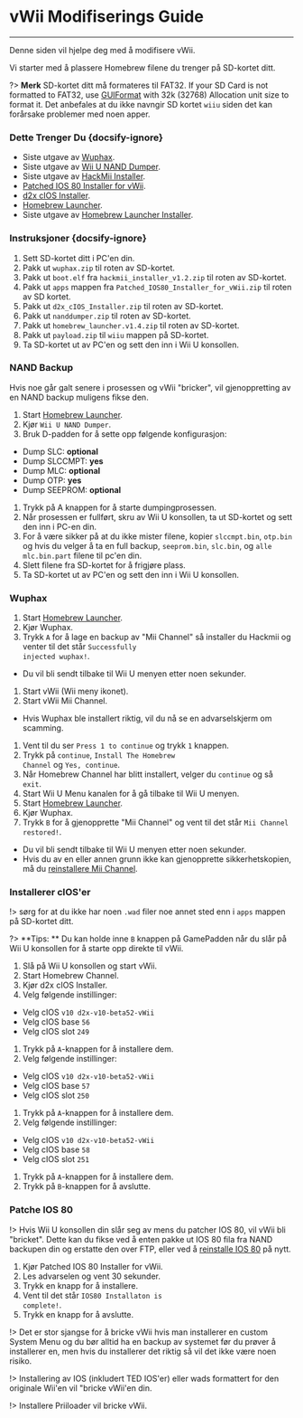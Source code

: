 # vWii Modifiserings Guide
---
Denne siden vil hjelpe deg med å modifisere vWii.

Vi starter med å plassere Homebrew filene du trenger på SD-kortet ditt.

?> **Merk** SD-kortet ditt må formateres til FAT32. If your SD Card is not formatted to FAT32, use [GUIFormat](https://web.archive.org/web/20200930150014/http://www.ridgecrop.demon.co.uk/guiformat.exe) with 32k (32768) Allocation unit size to format it. Det anbefales at du ikke navngir SD kortet `wiiu` siden det kan forårsake problemer med noen apper.

### Dette Trenger Du {docsify-ignore}

- Siste utgave av [Wuphax](http://wiiubru.com/appstore/zips/wuphax.zip).
- Siste utgave av [Wii U NAND Dumper](https://github.com/koolkdev/wiiu-nanddumper/releases/latest).
- Siste utgave av [HackMii Installer](https://bootmii.org/download/).
- <a href="docs/files/Patched_IOS80_Installer_for_vWii.zip" download>Patched IOS 80 Installer for vWii</a>.
- <a href ="docs/files/d2x_cIOS_Installer.zip" download>d2x cIOS Installer</a>.
- [Homebrew Launcher](https://github.com/dimok789/homebrew_launcher/releases/download/1.4/homebrew_launcher.v1.4.zip).
- Siste utgave av [Homebrew Launcher Installer](https://github.com/wiiu-env/homebrew_launcher_installer/releases/download/v1.4/payload.zip).

### Instruksjoner {docsify-ignore}

1. Sett SD-kortet ditt i PC'en din.
1. Pakk ut `wuphax.zip` til roten av SD-kortet.
1. Pakk ut `boot.elf` fra <code>hackmii_<wbr>installer_<wbr>v1.2<wbr>.zip</code> til roten av SD-kortet.
1. Pakk ut `apps` mappen fra <code>Patched_<wbr>IOS80_<wbr>Installer_<wbr>for_<wbr>vWii<wbr>.zip</code> til roten av SD kortet.
1. Pakk ut <code>d2x_<wbr>cIOS_<wbr>Installer<wbr>.zip</code> til roten av SD-kortet.
1. Pakk ut `nanddumper.zip` til roten av SD-kortet.
1. Pakk ut <code>homebrew_<wbr>launcher.<wbr>v1.4.zip</code> til roten av SD-kortet.
1. Pakk ut `payload.zip` til `wiiu` mappen på SD-kortet.
1. Ta SD-kortet ut av PC'en og sett den inn i Wii U konsollen.

### NAND Backup

Hvis noe går galt senere i prosessen og vWii "bricker", vil gjenoppretting av en NAND backup muligens fikse den.

1. Start [Homebrew Launcher](vwii/browser-exploit).
1. Kjør `Wii U NAND Dumper`.
1. Bruk D-padden for å sette opp følgende konfigurasjon:
 - Dump SLC: **optional**
 - Dump SLCCMPT: **yes**
 - Dump MLC: **optional**
 - Dump OTP: **yes**
 - Dump SEEPROM: **optional**
1. Trykk på A knappen for å starte dumpingprosessen.
1. Når prosessen er fullført, skru av Wii U konsollen, ta ut SD-kortet og sett den inn i PC-en din.
1. For å være sikker på at du ikke mister filene, kopier `slccmpt.bin`, `otp.bin` og hvis du velger å ta en full backup, `seeprom.bin`, `slc.bin`, og `alle mlc.bin.part` filene til pc'en din.
1. Slett filene fra SD-kortet for å frigjøre plass.
1. Ta SD-kortet ut av PC'en og sett den inn i Wii U konsollen.

### Wuphax

1. Start [Homebrew Launcher](vwii/browser-exploit).
1. Kjør Wuphax.
1. Trykk `A` for å lage en backup av "Mii Channel" så installer du Hackmii og venter til det står <code>Successfully <wbr>injected <wbr>wuphax!</code>.
 - Du vil bli sendt tilbake til Wii U menyen etter noen sekunder.
1. Start vWii (Wii meny ikonet).
1. Start vWii Mii Channel.
 - Hvis Wuphax ble installert riktig, vil du nå se en advarselskjerm om scamming.
1. Vent til du ser `Press 1 to continue` og trykk `1` knappen.
1. Trykk på `continue`, <code>Install <wbr>The <wbr>Homebrew <wbr>Channel</code> og `Yes, continue`.
1. Når Homebrew Channel har blitt installert, velger du `continue` og så `exit`.
1. Start Wii U Menu kanalen for å gå tilbake til Wii U menyen.
1. Start [Homebrew Launcher](vwii/browser-exploit).
1. Kjør Wuphax.
1. Trykk `B` for å gjenopprette "Mii Channel" og vent til det står <code>Mii <wbr>Channel <wbr>restored!</code>.
 - Du vil bli sendt tilbake til Wii U menyen etter noen sekunder.
 - Hvis du av en eller annen grunn ikke kan gjenopprette sikkerhetskopien, må du [reinstallere Mii Channel](recover-vwii-ioses-channels).

### Installerer cIOS'er

!> sørg for at du ikke har noen `.wad` filer noe annet sted enn i `apps` mappen på SD-kortet ditt.

?> **Tips: ** Du kan holde inne `B` knappen på GamePadden når du slår på Wii U konsollen for å starte opp direkte til vWii.

1. Slå på Wii U konsollen og start vWii.
1. Start Homebrew Channel.
1. Kjør d2x cIOS Installer.
1. Velg følgende instillinger:
 - Velg cIOS `v10 d2x-v10-beta52-vWii`
 - Velg cIOS base `56`
 - Velg cIOS slot `249`
1. Trykk på `A`-knappen for å installere dem.
1. Velg følgende instillinger:
 - Velg cIOS `v10 d2x-v10-beta52-vWii`
 - Velg cIOS base `57`
 - Velg cIOS slot `250`
1. Trykk på `A`-knappen for å installere dem.
1. Velg følgende instillinger:
 - Velg cIOS `v10 d2x-v10-beta52-vWii`
 - Velg cIOS base `58`
 - Velg cIOS slot `251`
1. Trykk på `A`-knappen for å installere dem.
1. Trykk på `B`-knappen for å avslutte.

### Patche IOS 80

!> Hvis Wii U konsollen din slår seg av mens du patcher IOS 80, vil vWii bli "bricket". Dette kan du fikse ved å enten pakke ut IOS 80 fila fra NAND backupen din og erstatte den over FTP, eller ved å [reinstalle IOS 80](recover-vwii-ioses-channels) på nytt.

1. Kjør Patched IOS 80 Installer for vWii.
1. Les advarselen og vent 30 sekunder.
1. Trykk en knapp for å installere.
1. Vent til det står <code>IOS80 <wbr>Installaton <wbr>is <wbr>complete!</code>.
1. Trykk en knapp for å avslutte.

!> Det er stor sjangse for å bricke vWii hvis man installerer en custom System Menu og du bør alltid ha en backup av systemet før du prøver å installerer en, men hvis du installerer det riktig så vil det ikke være noen risiko.

!> Installering av IOS (inkludert TED IOS'er) eller wads formattert for den originale Wii'en vil "bricke vWii'en din.

!> Installere Priiloader vil bricke vWii.
